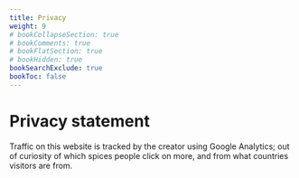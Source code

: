 ```yaml
---
title: Privacy
weight: 9
# bookCollapseSection: true
# bookComments: true
# bookFlatSection: true
# bookHidden: true
bookSearchExclude: true
bookToc: false
---
```


# Privacy statement

Traffic on this website is tracked by the creator using Google Analytics; out of curiosity of which spices people click on more, and from what countries visitors are from.

<!-- https://gohugo.io/about/hugo-and-gdpr/ -->